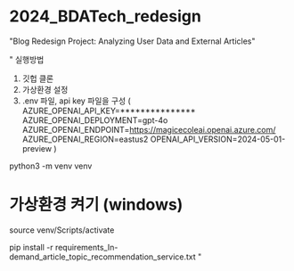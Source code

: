 # 2024_BDATech_redesign
"Blog Redesign Project: Analyzing User Data and External Articles"

"
실행방법
1. 깃헙 클론
2. 가상환경 설정
3.  .env 파일, api key 파일을 구성
(
AZURE_OPENAI_API_KEY=***************
AZURE_OPENAI_DEPLOYMENT=gpt-4o
AZURE_OPENAI_ENDPOINT=https://magicecoleai.openai.azure.com/
AZURE_OPENAI_REGION=eastus2
OPENAI_API_VERSION=2024-05-01-preview
)

python3 -m venv venv
# 가상환경 켜기 (windows)
source venv/Scripts/activate

pip install -r requirements_In-demand_article_topic_recommendation_service.txt
"
